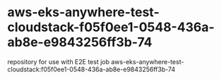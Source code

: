 # aws-eks-anywhere-test-cloudstack-f05f0ee1-0548-436a-ab8e-e9843256ff3b-74
repository for use with E2E test job aws-eks-anywhere-test-cloudstack:f05f0ee1-0548-436a-ab8e-e9843256ff3b-74
